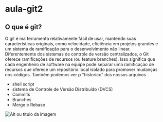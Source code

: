 # aula-git2

## O que é git?

O git é ma ferramenta relativamente fácil de usar, mantendo suas características originais, como velocidade, eficiência em projetos grandes e um sistema de ramificação para o desenvolvimento não linear.
Diferentemente dos sistemas de controle de versão centralizados, o Git oferece ramificações de recursos (ou feature branches). Isso significa que cada engenheiro de software na equipe pode separar uma ramificação de recursos que oferece um repositório local isolado para promover mudanças nos códigos. Também podemos ver p "historico" dos nossos arquivos

* shell script
* sistema de Controle de Versão Distribuído (DVCS)
* Commits
* Branches
* Merge e Rebase

![Alt ou título da imagem](![image](https://github.com/nicouswth/aula-git2/assets/164562570/fbef4159-2218-4a6f-af6c-bfd750391494)
)
